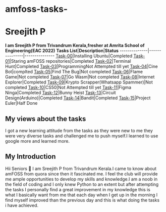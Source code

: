 # amfoss-tasks-
# Sreejith P
**I am Sreejith P from Trivandrum Kerala,fresher at Amrita School of Engineering(EAC 2022)**
**Tasks List**|**Description**|**Status**
--------------|---------------|---------------
[Task-00](https://github.com/Akshatji800/amfoss-tasks-demo/tree/master/task-00)|Installing Ubuntu|Completed
[Task-01](https://github.com/Akshatji800/amfoss-tasks-demo/tree/master/task-00)|Staring amFOSS repositories|Completed
[Task-02](https://github.com/Akshatji800/amfoss-tasks-demo/tree/master/task-02)|Terminal Hunt|Completed
[Task-03](https://github.com/Akshatji800/amfoss-tasks-demo/tree/master/task-03)|ProgrammingNot Attempted till yet
[Task-04](https://github.com/Akshatji800/amfoss-tasks-demo/tree/master/task-04)|Cine Bot|complted
[Task-05](https://github.com/Akshatji800/amfoss-tasks-demo/tree/master/task-05)|Find The Bug|Not completed
[Task-06](https://github.com/Akshatji800/amfoss-tasks-demo/tree/master/task-06)|Flame Game|Not completed
[Task-07](https://github.com/Akshatji800/amfoss-tasks-demo/tree/master/task-07)|Go Wasm|Not completed
[Task-08](https://github.com/Akshatji800/amfoss-tasks-demo/tree/master/task-08)|Internet Explorer|Completed
[Task-09](https://github.com/Akshatji800/amfoss-tasks-demo/tree/master/task-09)|Krypto Scrapper(Whatsapp Spammer)|Not completed
[Task-10](https://github.com/Akshatji800/amfoss-tasks-demo/tree/master/task-10)|CS50|Not Attempted till yet
[Task-11](https://github.com/Akshatji800/amfoss-tasks-demo/tree/master/task-11)|Figma Ninga|Completed
[Task-12](https://github.com/Akshatji800/amfoss-tasks-demo/tree/master/task-12)|Bunny Heist 
[Task-13](https://github.com/Akshatji800/amfoss-tasks-demo/tree/master/task-13)|Circuit Design(Arduino)|Completed
[Task-14](https://github.com/Akshatji800/amfoss-tasks-demo/tree/master/task-14)|Bandit|Completed
[Task-15](https://github.com/Akshatji800/amfoss-tasks-demo/tree/master/task-15)|Project Euler|Half Done
## My views about the tasks
I got a new learning attitude from the tasks as they were new to me they were very diverse tasks and challenged me to push myself.I learned to use google more and learned more.
## My Introduction
Hii Seniors :pray: I am Sreejith P from Trivandrum Kerala.I came to know about amFOSS from quora since then it fascinated me.
I feel the club will provide me ample opportunities to develop my skills and knowledge.I am a noob in the field of coding and I only knew 
Python to an extent but after attempting the tasks I personally find a great improvement in my knowledge this is what I basically want from 
me that each day when I get up in the morning I find myself improved than the previous day and this is what doing the tasks i have achieved.
